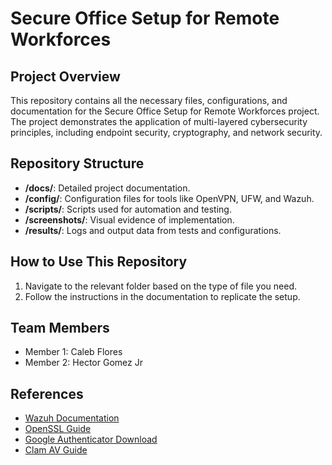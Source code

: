 # Secure Office Setup for Remote Workforces

## Project Overview
This repository contains all the necessary files, configurations, and documentation for the Secure Office Setup for Remote Workforces project. The project demonstrates the application of multi-layered cybersecurity principles, including endpoint security, cryptography, and network security.

## Repository Structure
- **/docs/**: Detailed project documentation.
- **/config/**: Configuration files for tools like OpenVPN, UFW, and Wazuh.
- **/scripts/**: Scripts used for automation and testing.
- **/screenshots/**: Visual evidence of implementation.
- **/results/**: Logs and output data from tests and configurations.

## How to Use This Repository
1. Navigate to the relevant folder based on the type of file you need.
2. Follow the instructions in the documentation to replicate the setup.

## Team Members
- Member 1: Caleb Flores
- Member 2: Hector Gomez Jr


## References
- [Wazuh Documentation](https://documentation.wazuh.com/)
- [OpenSSL Guide](https://www.openssl.org/docs/)
- [Google Authenticator Download](https://play.google.com/store/apps/details?id=com.google.android.apps.authenticator2&hl=en_US&pli=1)
- [Clam AV Guide](https://docs.clamav.net/)
